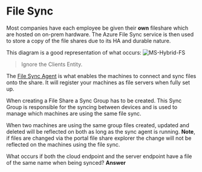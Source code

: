 # File Sync

Most companies have each employee be given their **own** fileshare which are hosted on on-prem hardware. The Azure File Sync service is then used to store a copy of the file shares due to its HA and durable nature.

This diagram is a good representation of what occurs: ![MS-Hybrid-FS](https://learn.microsoft.com/en-us/azure/architecture/hybrid/images/hybrid-file-services.svg)

> Ignore the Clients Entity.

The [File Sync Agent](https://www.microsoft.com/en-us/download/details.aspx?id=57159) is what enables the machines to connect and sync files onto the share. It will register your machines as file servers when fully set up.

When creating a File Share a Sync Group has to be created. This Sync Group is responsible for the syncing between devices and is used to manage which machines are using the same file sync. 

When two machines are using the same group files created, updated and deleted will be reflected on both as long as the sync agent is running. **Note**, if files are changed via the portal file share explorer the change will not be reflected on the machines using the file sync.

What occurs if both the cloud endpoint and the server endpoint have a file of the same name when being synced? **Answer** 